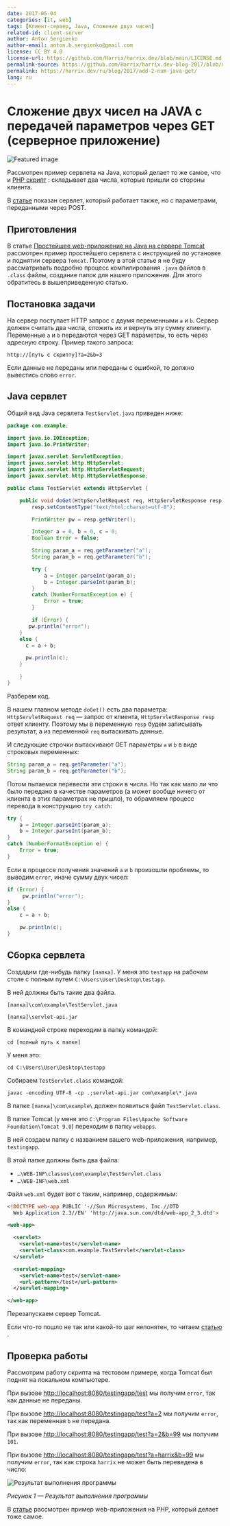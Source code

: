 ```yaml
---
date: 2017-05-04
categories: [it, web]
tags: [Клиент-сервер, Java, Сложение двух чисел]
related-id: client-server
author: Anton Sergienko
author-email: anton.b.sergienko@gmail.com
license: CC BY 4.0
license-url: https://github.com/Harrix/harrix.dev/blob/main/LICENSE.md
permalink-source: https://github.com/Harrix/harrix.dev-blog-2017/blob/main/add-2-num-java-get/add-2-num-java-get.md
permalink: https://harrix.dev/ru/blog/2017/add-2-num-java-get/
lang: ru
---
```


# Сложение двух чисел на JAVA с передачей параметров через GET (серверное приложение)

![Featured image](featured-image.svg)

Рассмотрен пример сервлета на Java, который делает то же самое, что и [PHP скрипт](https://github.com/Harrix/harrix.dev-blog-2017/blob/main/add-2-num-php-get/add-2-num-php-get.md) <!-- https://harrix.dev/ru/blog/2017/add-2-num-php-get/ -->: складывает два числа, которые пришли со стороны клиента.

В [статье](https://github.com/Harrix/harrix.dev-blog-2017/blob/main/add-2-num-java-post/add-2-num-java-post.md) <!-- https://harrix.dev/ru/blog/2017/add-2-num-java-post/ --> показан сервлет, который работает также, но с параметрами, переданными через POST.

## Приготовления

В статье [Простейшее web-приложение на Java на сервере Tomcat](https://github.com/Harrix/harrix.dev-blog-2017/blob/main/tomcat/tomcat.md) <!-- https://harrix.dev/ru/blog/2017/tomcat/ --> рассмотрен пример простейшего сервлета с инструкцией по установке и поднятии сервера `Tomcat`. Поэтому в этой статье я не буду рассматривать подробно процесс компилирования `.java` файлов в `.class` файлы, создание папок для нашего приложения. Для этого обратитесь в вышеприведенную статью.

## Постановка задачи

На сервер поступает HTTP запрос с двумя переменными `a` и `b`. Сервер должен считать два числа, сложить их и вернуть эту сумму клиенту. Переменные `a` и `b` передаются через GET параметры, то есть через адресную строку. Пример такого запроса:

```text
http://[путь с скрипту]?a=2&b=3
```

Если данные не переданы или переданы с ошибкой, то должно вывестись слово `error`.

## Java сервлет

Общий вид Java сервлета `TestServlet.java` приведен ниже:

```java
package com.example;

import java.io.IOException;
import java.io.PrintWriter;

import javax.servlet.ServletException;
import javax.servlet.http.HttpServlet;
import javax.servlet.http.HttpServletRequest;
import javax.servlet.http.HttpServletResponse;

public class TestServlet extends HttpServlet {

    public void doGet(HttpServletRequest req, HttpServletResponse resp) throws ServletException, IOException {
        resp.setContentType("text/html;charset=utf-8");

        PrintWriter pw = resp.getWriter();

        Integer a = 0, b = 0, c = 0;
        Boolean Error = false;

        String param_a = req.getParameter("a");
        String param_b = req.getParameter("b");

        try {
            a = Integer.parseInt(param_a);
            b = Integer.parseInt(param_b);
        }
        catch (NumberFormatException e) {
            Error = true;
        }

        if (Error) {
       pw.println("error");
    }
    else {
      c = a + b;

      pw.println(c);
    }

    }
}
```

Разберем код.

В нашем главном методе `doGet()` есть два параметра: `HttpServletRequest req` — запрос от клиента, `HttpServletResponse resp` ответ клиенту. Поэтому мы в переменную `resp` будем записывать результат, а из переменной `req` вытаскивать данные.

И следующие строчки вытаскивают GET параметры `a` и `b` в виде строковых переменных:

```java
String param_a = req.getParameter("a");
String param_b = req.getParameter("b");
```

Потом пытаемся перевести эти строки в числа. Но так как мало ли что было передано в качестве параметров (а может вообще ничего от клиента в этих параметрах не пришло), то обрамляем процесс перевода в конструкцию `try catch`:

```java
try {
    a = Integer.parseInt(param_a);
    b = Integer.parseInt(param_b);
}
catch (NumberFormatException e) {
    Error = true;
}
```

Если в процессе получения значений `a` и `b` произошли проблемы, то выводим `error`, иначе сумму двух чисел:

```java
if (Error) {
     pw.println("error");
}
else {
    c = a + b;

    pw.println(c);
}
```

## Сборка сервлета

Создадим где-нибудь папку `[папка]`. У меня это `testapp` на рабочем столе с полным путем `C:\Users\User\Desktop\testapp`.

В ней должны быть такие два файла.

`[папка]\com\example\TestServlet.java`

`[папка]\servlet-api.jar`

В командной строке переходим в папку командой:

```console
cd [полный путь к папке]
```

У меня это:

```console
cd C:\Users\User\Desktop\testapp
```

Собираем `TestServlet.class` командой:

```console
javac -encoding UTF-8 -cp .;servlet-api.jar com\example\*.java
```

В папке `[папка]\com\example\` должен появиться файл `TestServlet.class`.

В папке Tomcat (у меня это `C:\Program Files\Apache Software Foundation\Tomcat 9.0`) переходим в папку `webapps`.

В ней создаем папку с названием вашего web-приложения, например, `testingapp`.

В этой папке должны быть два файла:

- `…\WEB-INF\classes\com\example\TestServlet.class`
- `…\WEB-INF\web.xml`

Файл `web.xml` будет вот с таким, например, содержимым:

```xml
<!DOCTYPE web-app PUBLIC '-//Sun Microsystems, Inc.//DTD
  Web Application 2.3//EN' 'http://java.sun.com/dtd/web-app_2_3.dtd'>

<web-app>

  <servlet>
    <servlet-name>test</servlet-name>
    <servlet-class>com.example.TestServlet</servlet-class>
  </servlet>

  <servlet-mapping>
    <servlet-name>test</servlet-name>
    <url-pattern>/test</url-pattern>
  </servlet-mapping>

</web-app>
```

Перезапускаем сервер Tomcat.

Если что-то пошло не так или какой-то шаг непонятен, то читаем [статью](https://github.com/Harrix/harrix.dev-blog-2017/blob/main/tomcat/tomcat.md) <!-- https://harrix.dev/ru/blog/2017/tomcat/ -->.

## Проверка работы

Рассмотрим работу скрипта на тестовом примере, когда Tomcat был поднят на локальном компьютере.

При вызове <http://localhost:8080/testingapp/test> мы получим `error`, так как данные не переданы.

При вызове <http://localhost:8080/testingapp/test?a=2> мы получим `error`, так как переменная `b` не передана.

При вызове <http://localhost:8080/testingapp/test?a=2&b=99> мы получим `101`.

При вызове <http://localhost:8080/testingapp/test?a=harrix&b=99> мы получим `error`, так как строка `harrix` не может быть переведена в число:

![Результат выполнения программы](img/result.png)

_Рисунок 1 — Результат выполнения программы_

В [статье](https://github.com/Harrix/harrix.dev-blog-2017/blob/main/add-2-num-php-get/add-2-num-php-get.md) <!-- https://harrix.dev/ru/blog/2017/add-2-num-php-get/ --> рассмотрен пример web-приложения на PHP, который делает тоже самое.
